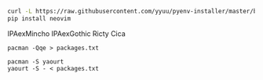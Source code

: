 ```bash
curl -L https://raw.githubusercontent.com/yyuu/pyenv-installer/master/bin/pyenv-installer | bash
pip install neovim
```

IPAexMincho
IPAexGothic
Ricty
Cica

```
pacman -Qqe > packages.txt

pacman -S yaourt
yaourt -S - < packages.txt
```
